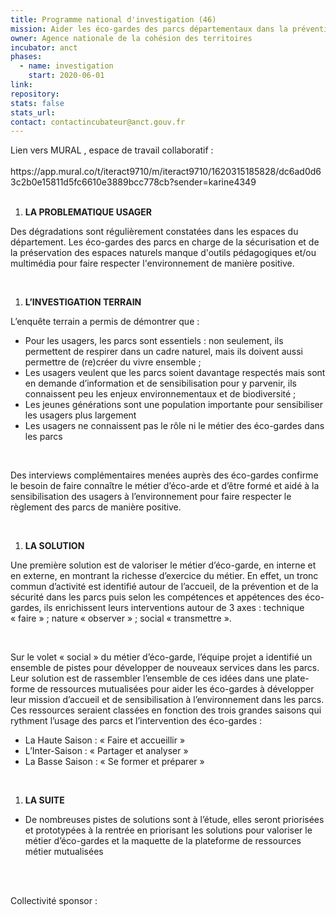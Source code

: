 ```yaml
---
title: Programme national d'investigation (46)
mission: Aider les éco-gardes des parcs départementaux dans la prévention, outils pédagogiques et multimédia pour le respect de l'environnement
owner: Agence nationale de la cohésion des territoires
incubator: anct
phases:
  - name: investigation
    start: 2020-06-01
link: 
repository: 
stats: false
stats_url: 
contact: contactincubateur@anct.gouv.fr
---
```

<div class="gmail_default">
<div class="gmail_default">Lien vers MURAL , espace de travail collaboratif :</div>
<div class="gmail_default"> </div>
<div class="gmail_default">https://app.mural.co/t/iteract9710/m/iteract9710/1620315185828/dc6ad0d63c2b0e15811d5fc6610e3889bcc778cb?sender=karine4349</div>
<div class="gmail_default"> </div>
<div class="gmail_default">
<ol class="ol1">
<li class="li1"><strong>LA PROBLEMATIQUE USAGER</strong></li>
</ol>
<p class="p2">Des dégradations sont régulièrement constatées dans les espaces du département. Les éco-gardes des parcs en charge de la sécurisation et de la préservation des espaces naturels manque d'outils pédagogiques et/ou multimédia pour faire respecter l'environnement de manière positive.</p>
<p class="p3"> </p>
<ol class="ol1">
<li class="li1"><strong>L’INVESTIGATION TERRAIN </strong></li>
</ol>
<p class="p2">L’enquête terrain a permis de démontrer que :</p>
<ul class="ul1">
<li class="li2">Pour les usagers, les parcs sont essentiels : non seulement, ils permettent de respirer dans un cadre naturel, mais ils doivent aussi permettre de (re)créer du vivre ensemble ;</li>
<li class="li2">Les usagers veulent que les parcs soient davantage respectés mais sont en demande d’information et de sensibilisation pour y parvenir, ils connaissent peu les enjeux environnementaux et de biodiversité ;</li>
<li class="li2">Les jeunes générations sont une population importante pour sensibiliser les usagers plus largement</li>
<li class="li2">Les usagers ne connaissent pas le rôle ni le métier des éco-gardes dans les parcs</li>
</ul>
<p class="p4"> </p>
<p class="p2">Des interviews complémentaires menées auprès des éco-gardes confirme le besoin de faire connaître le métier d’éco-arde et d’être formé et aidé à la sensibilisation des usagers à l’environnement pour faire respecter le règlement des parcs de manière positive.</p>
<p class="p4"> </p>
<ol class="ol1">
<li class="li1"><strong>LA SOLUTION </strong></li>
</ol>
<p class="p2">Une première solution est de valoriser le métier d’éco-garde, en interne et en externe, en montrant la richesse d’exercice du métier. En effet, un tronc commun d’activité est identifié autour de l’accueil, de la prévention et de la sécurité dans les parcs puis selon les compétences et appétences des éco-gardes, ils enrichissent leurs interventions autour de 3 axes : technique « faire » ; nature « observer » ; social « transmettre ».</p>
<p class="p4"> </p>
<p class="p2">Sur le volet « social » du métier d’éco-garde, l’équipe projet a identifié un ensemble de pistes pour développer de nouveaux services dans les parcs. Leur solution est de rassembler l’ensemble de ces idées dans une plate-forme de ressources mutualisées pour aider les éco-gardes à développer leur mission d’accueil et de sensibilisation à l’environnement dans les parcs. Ces ressources seraient classées en fonction des trois grandes saisons qui rythment l’usage des parcs et l’intervention des éco-gardes :</p>
<ul class="ul1">
<li class="li2">La Haute Saison : « Faire et accueillir »</li>
<li class="li2">L’Inter-Saison : « Partager et analyser »</li>
<li class="li2">La Basse Saison : « Se former et préparer »</li>
</ul>
<p class="p4"> </p>
<ol class="ol1">
<li class="li1"><strong>LA SUITE</strong></li>
</ol>
<ul class="ul1">
<li class="li2">De nombreuses pistes de solutions sont à l’étude, elles seront priorisées et prototypées à la rentrée en priorisant les solutions pour valoriser le métier d’éco-gardes et la maquette de la plateforme de ressources métier mutualisées</li>
</ul>
<p> </p>
</div>
</div>
<div class="gmail_default"> </div>
Collectivité sponsor : 
